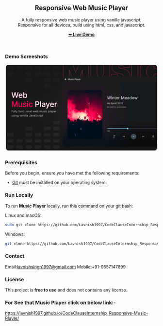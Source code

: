 <div align="center">
  
  <h2 align="center">Responsive Web Music Player</h2>

  A fully responsive web music player using vanilla javascript, <br />Responsive for all devices, build using html, css, and javascript.

  <a href="https://lavnish1997.github.io/CodeClauseInternship_Responsive-Music-Player/"><strong>➥ Live Demo</strong></a>

</div>

<br />

### Demo Screeshots

![Music Player Desktop Demo](./readme-images/desktop.png "Desktop Demo")

### Prerequisites

Before you begin, ensure you have met the following requirements:

* [Git](https://git-scm.com/downloads "Download Git") must be installed on your operating system.

### Run Locally

To run **Music Player** locally, run this command on your git bash:

Linux and macOS:

```bash
sudo git clone https://github.com/Lavnish1997/CodeClauseInternship_Responsive-Music-Player.git
```

Windows:

```bash
git clone https://github.com/Lavnish1997/CodeClauseInternship_Responsive-Music-Player.git
```

### Contact

Email:lavnishsingh1997@gmail.com
Mobile:+91-9557147899

### License

This project is **free to use** and does not contains any license.

### For See that Music Player click on below link:-
https://lavnish1997.github.io/CodeClauseInternship_Responsive-Music-Player/
